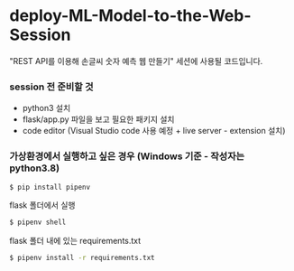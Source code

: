 # deploy-ML-Model-to-the-Web-Session
"REST API를 이용해 손글씨 숫자 예측 웹 만들기" 세션에 사용될 코드입니다.

### session 전 준비할 것
- python3 설치
- flask/app.py 파일을 보고 필요한 패키지 설치
- code editor (Visual Studio code 사용 예정 + live server - extension 설치)

### 가상환경에서 실행하고 싶은 경우 (Windows 기준 - 작성자는 python3.8)
```bash
$ pip install pipenv
```
flask 폴더에서 실행
```bash
$ pipenv shell
```
flask 폴더 내에 있는 requirements.txt 
```bash
$ pipenv install -r requirements.txt
```
